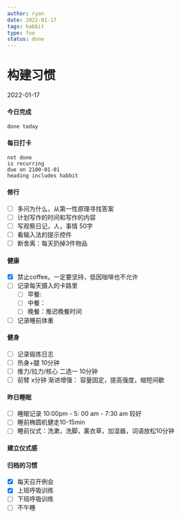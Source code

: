 ```yaml
---
author: ryan
date: 2022-01-17
tags: habbit
type: foo
status: done
---
```


# 构建习惯

2022-01-17

#### 今日完成
```tasks
done today
```

#### 每日打卡
```tasks
not done
is recurring
due on 2100-01-01
heading includes habbit
```

#### 修行

- [ ] 多问为什么，从第一性原理寻找答案
- [ ] 计划写作的时间和写作的内容
- [ ] 写观察日记，人，事情 50字
- [ ] 看输入法的提示控件
- [ ] 断舍离：每天扔掉3件物品

#### 健康
- [x] 禁止coffee。一定要坚持，低因咖啡也不允许
- [ ] 记录每天摄入的卡路里
    - [ ] 早餐:  
    - [ ] 中餐：
    - [ ] 晚餐：推迟晚餐时间

- [ ] 记录睡前体重

#### 健身
- [ ] 记录锻炼日志
- [ ] 热身+腿 10分钟
- [ ] 推力/拉力/核心 二选一 10分钟
- [ ] 前臂 x分钟
渐进增强： 容量固定，提高强度，缩短间歇

#### 昨日睡眠
- [ ] 睡眠记录 10:00pm - 5: 00 am - 7:30 am 较好
- [ ] 睡前椭圆机健走10-15min
- [ ] 睡前仪式：洗漱，洗脚，薰衣草，加湿器，词语放松10分钟

#### 建立仪式感


#### 归档的习惯

- [x] 每天召开例会
- [x] 上班呼吸训练
- [ ] 下班呼吸训练
- [ ] 不午睡